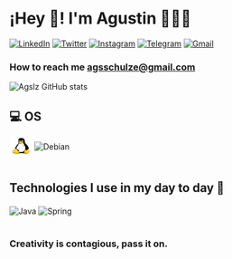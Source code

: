 # ¡Hey 👋! I'm Agustin 👨🏻‍💻

[![LinkedIn](https://img.shields.io/badge/LinkedIn-0077B5?style=for-the-badge&logo=linkedin&logoColor=white)](https://www.linkedin.com/in/agustin-schulze)
[![Twitter](https://img.shields.io/badge/Twitter-1DA1F2?style=for-the-badge&logo=twitter&logoColor=white)](https://twitter.com/soloundonnadie_)
[![Instagram](https://img.shields.io/badge/Instagram-E4405F?style=for-the-badge&logo=instagram&logoColor=white)](https://www.instagram.com/ags.slz/)
[![Telegram](https://img.shields.io/badge/Telegram-2CA5E0?style=for-the-badge&logo=telegram&logoColor=white)](https://t.me/Agslz)
[![Gmail](https://img.shields.io/badge/-Gmail-%23333?style=for-the-badge&logo=gmail&logoColor=white)]()

### How to reach me agsschulze@gmail.com

![Agslz GitHub stats](https://github-readme-stats.vercel.app/api?username=Agslz&show_icons=true&theme=dracula)

## 💻 OS

<div style="display: inline_block">

 <img align="center" alt="Linux" height="30" width="40" src="https://raw.githubusercontent.com/devicons/devicon/master/icons/linux/linux-original.svg"/>  
 <img align="center" alt="Debian" height="30" width="40" src="https://cdn.jsdelivr.net/gh/devicons/devicon/icons/debian/debian-plain.svg"/>

</div><br/>

## Technologies I use in my day to day 🚀 

<div style="display: inline_block">

  <img align="center" alt="Java" src="https://img.shields.io/badge/Java-ED8B00?style=for-the-badge&logo=java&logoColor=white" />
  <img align="center" alt="Spring" src="https://img.shields.io/badge/Spring-6DB33F?style=for-the-badge&logo=spring&logoColor=white" />
 
</div><br/>

### Creativity is contagious, pass it on.



